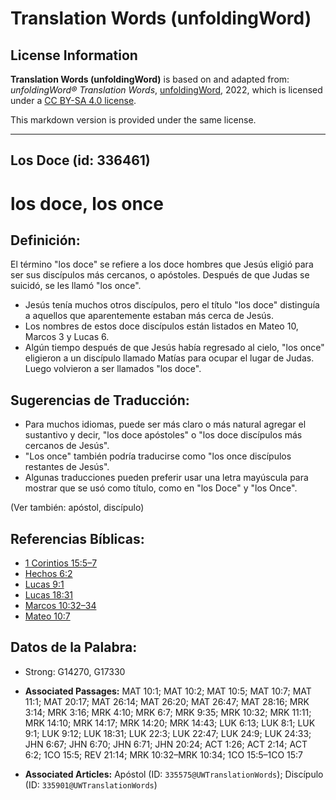 # Translation Words (unfoldingWord)

## License Information

**Translation Words (unfoldingWord)** is based on and adapted from: _unfoldingWord® Translation Words_, [unfoldingWord](https://unfoldingword.org/utw), 2022, which is licensed under a [CC BY-SA 4.0 license](https://creativecommons.org/licenses/by-sa/4.0/legalcode.en).

This markdown version is provided under the same license.



--------------------------------

## Los Doce (id: 336461)

los doce, los once
==================

Definición:
-----------

El término "los doce" se refiere a los doce hombres que Jesús eligió para ser sus discípulos más cercanos, o apóstoles. Después de que Judas se suicidó, se les llamó "los once".

* Jesús tenía muchos otros discípulos, pero el título "los doce" distinguía a aquellos que aparentemente estaban más cerca de Jesús.
* Los nombres de estos doce discípulos están listados en Mateo 10, Marcos 3 y Lucas 6\.
* Algún tiempo después de que Jesús había regresado al cielo, "los once" eligieron a un discípulo llamado Matías para ocupar el lugar de Judas. Luego volvieron a ser llamados "los doce".

Sugerencias de Traducción:
--------------------------

* Para muchos idiomas, puede ser más claro o más natural agregar el sustantivo y decir, "los doce apóstoles" o "los doce discípulos más cercanos de Jesús".
* "Los once" también podría traducirse como "los once discípulos restantes de Jesús".
* Algunas traducciones pueden preferir usar una letra mayúscula para mostrar que se usó como título, como en "los Doce" y "los Once".

(Ver también: apóstol, discípulo)

Referencias Bíblicas:
---------------------

* [1 Corintios 15:5–7](https://ref.ly/1Cor15:5-1Cor15:7)
* [Hechos 6:2](https://ref.ly/Acts6:2)
* [Lucas 9:1](https://ref.ly/Luke9:1)
* [Lucas 18:31](https://ref.ly/Luke18:31)
* [Marcos 10:32–34](https://ref.ly/Mark10:32-Mark10:34)
* [Mateo 10:7](https://ref.ly/Matt10:7)

Datos de la Palabra:
--------------------

* Strong: G14270, G17330

* **Associated Passages:** MAT 10:1; MAT 10:2; MAT 10:5; MAT 10:7; MAT 11:1; MAT 20:17; MAT 26:14; MAT 26:20; MAT 26:47; MAT 28:16; MRK 3:14; MRK 3:16; MRK 4:10; MRK 6:7; MRK 9:35; MRK 10:32; MRK 11:11; MRK 14:10; MRK 14:17; MRK 14:20; MRK 14:43; LUK 6:13; LUK 8:1; LUK 9:1; LUK 9:12; LUK 18:31; LUK 22:3; LUK 22:47; LUK 24:9; LUK 24:33; JHN 6:67; JHN 6:70; JHN 6:71; JHN 20:24; ACT 1:26; ACT 2:14; ACT 6:2; 1CO 15:5; REV 21:14; MRK 10:32–MRK 10:34; 1CO 15:5–1CO 15:7
* **Associated Articles:** Apóstol (ID: `335575@UWTranslationWords`); Discípulo (ID: `335901@UWTranslationWords`)

